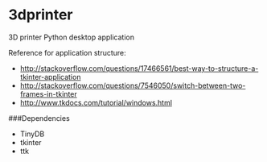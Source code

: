 # 3dprinter
3D printer Python desktop application

Reference for application structure:  
  - http://stackoverflow.com/questions/17466561/best-way-to-structure-a-tkinter-application
  - http://stackoverflow.com/questions/7546050/switch-between-two-frames-in-tkinter
  - http://www.tkdocs.com/tutorial/windows.html

###Dependencies  
  - TinyDB  
  - tkinter  
  - ttk  
